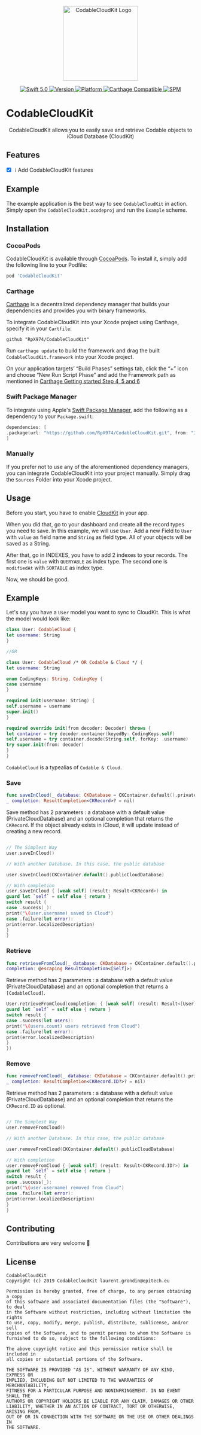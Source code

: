 <p align="center">
<img width="200" src="https://raw.githubusercontent.com/SvenTiigi/SwiftKit/gh-pages/readMeAssets/SwiftKitLogo.png" alt="CodableCloudKit Logo">
</p>

<p align="center">
<a href="https://developer.apple.com/swift/">
<img src="https://img.shields.io/badge/Swift-5.0-orange.svg?style=flat" alt="Swift 5.0">
</a>
<a href="http://cocoapods.org/pods/CodableCloudKit">
<img src="https://img.shields.io/cocoapods/v/CodableCloudKit.svg?style=flat" alt="Version">
</a>
<a href="http://cocoapods.org/pods/CodableCloudKit">
<img src="https://img.shields.io/cocoapods/p/CodableCloudKit.svg?style=flat" alt="Platform">
</a>
<a href="https://github.com/Carthage/Carthage">
<img src="https://img.shields.io/badge/Carthage-compatible-4BC51D.svg?style=flat" alt="Carthage Compatible">
</a>
<a href="https://github.com/apple/swift-package-manager">
<img src="https://img.shields.io/badge/Swift%20Package%20Manager-compatible-brightgreen.svg" alt="SPM">
</a>
</p>

# CodableCloudKit

<p align="center">
CodableCloudKit allows you to easily save and retrieve Codable objects to iCloud Database (CloudKit)
</p>

## Features

- [x] ℹ️ Add CodableCloudKit features

## Example

The example application is the best way to see `CodableCloudKit` in action. Simply open the `CodableCloudKit.xcodeproj` and run the `Example` scheme.

## Installation

### CocoaPods

CodableCloudKit is available through [CocoaPods](http://cocoapods.org). To install
it, simply add the following line to your Podfile:

```bash
pod 'CodableCloudKit'
```

### Carthage

[Carthage](https://github.com/Carthage/Carthage) is a decentralized dependency manager that builds your dependencies and provides you with binary frameworks.

To integrate CodableCloudKit into your Xcode project using Carthage, specify it in your `Cartfile`:

```ogdl
github "RpX974/CodableCloudKit"
```

Run `carthage update` to build the framework and drag the built `CodableCloudKit.framework` into your Xcode project. 

On your application targets’ “Build Phases” settings tab, click the “+” icon and choose “New Run Script Phase” and add the Framework path as mentioned in [Carthage Getting started Step 4, 5 and 6](https://github.com/Carthage/Carthage/blob/master/README.md#if-youre-building-for-ios-tvos-or-watchos)

### Swift Package Manager

To integrate using Apple's [Swift Package Manager](https://swift.org/package-manager/), add the following as a dependency to your `Package.swift`:

```swift
dependencies: [
.package(url: "https://github.com/RpX974/CodableCloudKit.git", from: "1.0.0")
]
```

### Manually

If you prefer not to use any of the aforementioned dependency managers, you can integrate CodableCloudKit into your project manually. Simply drag the `Sources` Folder into your Xcode project.

## Usage

Before you start, you have to enable [CloudKit](https://developer.apple.com/library/archive/documentation/DataManagement/Conceptual/CloudKitQuickStart/EnablingiCloudandConfiguringCloudKit/EnablingiCloudandConfiguringCloudKit.html) in your app.

When you did that, go to your dashboard and create all the record types you need to save.
In this example, we will use `User`.
Add a new Field to `User` with `value` as field name and `String` as field type.
All of your objects will be saved as a String.

After that, go in INDEXES, you have to add 2 indexes to your records.
The first one is `value` with `QUERYABLE` as index type.
The second one is `modifiedAt` with `SORTABLE` as index type.

Now, we should be good.

## Example

Let's say you have a `User` model you want to sync to CloudKit. This is what the model would look like:

```swift
class User: CodableCloud {
let username: String
}

//OR

class User: CodableCloud /* OR Codable & Cloud */ {
let username: String

enum CodingKeys: String, CodingKey {
case username
}

required init(username: String) {
self.username = username
super.init()
}

required override init(from decoder: Decoder) throws {
let container = try decoder.container(keyedBy: CodingKeys.self)
self.username = try container.decode(String.self, forKey: .username)
try super.init(from: decoder)
}
}
```
`CodableCloud` is a typealias of `Codable & Cloud`.

### Save

```swift
func saveInCloud(_ database: CKDatabase = CKContainer.default().privateCloudDatabase, 
_ completion: ResultCompletion<CKRecord>? = nil)
```

Save method has 2 parameters : a database with a default value (PrivateCloudDatabase) and an optional completion that returns the `CKRecord`. If the object already exists in iCloud, it will update instead of creating a new record.

```swift

// The Simplest Way
user.saveInCloud()

// With another Database. In this case, the public database

user.saveInCloud(CKContainer.default().publicCloudDatabase)

// With completion
user.saveInCloud { [weak self] (result: Result<CKRecord>) in
guard let `self` = self else { return }
switch result {
case .success(_):
print("\(user.username) saved in Cloud")
case .failure(let error):
print(error.localizedDescription)
}
}
```

### Retrieve

```swift
func retrieveFromCloud(_ database: CKDatabase = CKContainer.default().privateCloudDatabase, 
completion: @escaping ResultCompletion<[Self]>)
```

Retrieve method has 2 parameters : a database with a default value (PrivateCloudDatabase) and an optional completion that returns a `[CodableCloud]`.

```swift
User.retrieveFromCloud(completion: { [weak self] (result: Result<[User]>) in
guard let `self` = self else { return }
switch result {
case .success(let users):
print("\(users.count) users retrieved from Cloud")
case .failure(let error):
print(error.localizedDescription)
}
})
```

### Remove

```swift
func removeFromCloud(_ database: CKDatabase = CKContainer.default().privateCloudDatabase,
_ completion: ResultCompletion<CKRecord.ID?>? = nil)
```

Retrieve method has 2 parameters : a database with a default value (PrivateCloudDatabase) and an optional completion that returns the `CKRecord.ID` as optional.

```swift

// The Simplest Way
user.removeFromCloud()

// With another Database. In this case, the public database

user.removeFromCloud(CKContainer.default().publicCloudDatabase)

// With completion
user.removeFromCloud { [weak self] (result: Result<CKRecord.ID?>) in
guard let `self` = self else { return }
switch result {
case .success(_):
print("\(user.username) removed from Cloud")
case .failure(let error):
print(error.localizedDescription)
}
}
```

## Contributing
Contributions are very welcome 🙌

## License

```
CodableCloudKit
Copyright (c) 2019 CodableCloudKit laurent.grondin@epitech.eu

Permission is hereby granted, free of charge, to any person obtaining a copy
of this software and associated documentation files (the "Software"), to deal
in the Software without restriction, including without limitation the rights
to use, copy, modify, merge, publish, distribute, sublicense, and/or sell
copies of the Software, and to permit persons to whom the Software is
furnished to do so, subject to the following conditions:

The above copyright notice and this permission notice shall be included in
all copies or substantial portions of the Software.

THE SOFTWARE IS PROVIDED "AS IS", WITHOUT WARRANTY OF ANY KIND, EXPRESS OR
IMPLIED, INCLUDING BUT NOT LIMITED TO THE WARRANTIES OF MERCHANTABILITY,
FITNESS FOR A PARTICULAR PURPOSE AND NONINFRINGEMENT. IN NO EVENT SHALL THE
AUTHORS OR COPYRIGHT HOLDERS BE LIABLE FOR ANY CLAIM, DAMAGES OR OTHER
LIABILITY, WHETHER IN AN ACTION OF CONTRACT, TORT OR OTHERWISE, ARISING FROM,
OUT OF OR IN CONNECTION WITH THE SOFTWARE OR THE USE OR OTHER DEALINGS IN
THE SOFTWARE.
```
